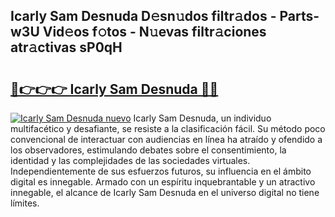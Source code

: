 ## Icarly Sam Desnuda D𝚎sn𝚞dos filtr𝚊dos - Parts-w3U Vid𝚎os f𝚘tos - N𝚞evas filtr𝚊ciones atr𝚊ctivas sP0qH

# <h2><a href="http://mb4b9y3.tromn.icu/?c=Icarly+Sam+Desnuda">🔗👉👉👉 Icarly Sam Desnuda 🔗🔗</a></h2>

[![Icarly Sam Desnuda nuevo](https://i.imgur.com/pEAQMta.gif)](http://mb4b9y3.tromn.icu/?c=Icarly+Sam+Desnuda)
Icarly Sam Desnuda, un individuo multifacético y desafiante, se resiste a la clasificación fácil. Su método poco convencional de interactuar con audiencias en línea ha atraído y ofendido a los observadores, estimulando debates sobre el consentimiento, la identidad y las complejidades de las sociedades virtuales. Independientemente de sus esfuerzos futuros, su influencia en el ámbito digital es innegable. Armado con un espíritu inquebrantable y un atractivo innegable, el alcance de Icarly Sam Desnuda en el universo digital no tiene límites.

